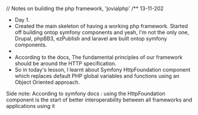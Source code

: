 // Notes on building the php framework, 'jovialphp'
/** 13-11-202
 * Day 1.
 * Created the main skeleton of having a working php framework. Started off building ontop symfony components and yeah, I'm not the only one, Drupal, phpBB3, ezPublish and laravel are built ontop symfony components.
 *
 *  According to the docs, The fundamental principles of our framework should be around the HTTP specification.
 * So in today's lesson, I learnt about Symfony HttpFoundation component which replaces default PHP global variables and functions using an Object Oriented approach.

 Side note: According to symfony docs : using the HttpFoundation component is the start of better interoperability between all frameworks and applications using it
 